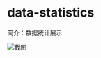 # data-statistics

简介：数据统计展示

![截图](https://unpkg.com/@icedesign/data-statistics-block/screenshot.png)
